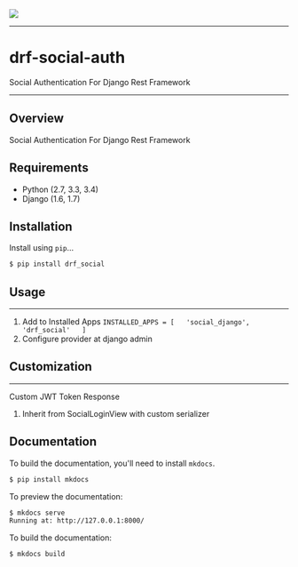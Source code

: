 <div class="badges">
    <a href="https://pypi.python.org/pypi/drf-social-auth">
        <img src="https://img.shields.io/pypi/v/drf-social-auth.svg">
    </a>
</div>

---

# drf-social-auth

Social Authentication For Django Rest Framework

---

## Overview

Social Authentication For Django Rest Framework

## Requirements

* Python (2.7, 3.3, 3.4)
* Django (1.6, 1.7)

## Installation

Install using `pip`...

```bash
$ pip install drf_social
```
## Usage  
-------  
  
1. Add to Installed Apps
`INSTALLED_APPS = [  
  'social_django',  
  'drf_social'  
] `  
2. Configure provider at django admin

## Customization
-------------

Custom JWT Token Response
1. Inherit from SocialLoginView with custom serializer


## Documentation

To build the documentation, you'll need to install `mkdocs`.

```bash
$ pip install mkdocs
```

To preview the documentation:

```bash
$ mkdocs serve
Running at: http://127.0.0.1:8000/
```

To build the documentation:

```bash
$ mkdocs build
```

